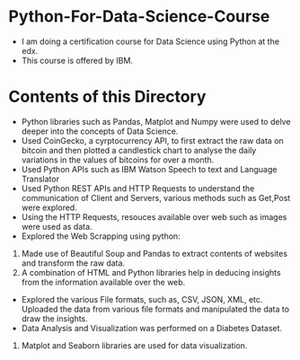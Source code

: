 # Python-For-Data-Science-Course

* I am doing a certification course for Data Science using Python at the edx.
* This course is offered by IBM.


# Contents of this Directory

* Python libraries such as Pandas, Matplot and Numpy were used to delve deeper into the concepts of Data Science.
* Used CoinGecko, a cyrptocurrency API, to first extract the raw data on bitcoin and then plotted a candlestick chart to analyse the daily variations in the values of bitcoins for over a month.
* Used Python APIs such as IBM Watson Speech to text and Language Translator
* Used Python REST APIs and HTTP Requests to understand the communication of Client and Servers, various methods such as Get,Post were explored.
* Using the HTTP Requests, resouces available over web such as images were used as data.
* Explored the Web Scrapping using python:
1. Made use of Beautiful Soup and Pandas to extract contents of websites and transform the raw data.
2. A combination of HTML and Python libraries help in deducing insights from the information available over the web.

* Explored the various File formats, such as, CSV, JSON, XML, etc. Uploaded the data from various file formats and manipulated the data to draw the insights.
* Data Analysis and Visualization was performed on a Diabetes Dataset.
1. Matplot and Seaborn libraries are used for data visualization.

